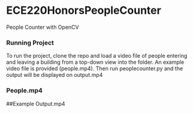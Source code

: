 # ECE220HonorsPeopleCounter
People Counter with OpenCV

### Running Project
To run the project, clone the repo and load a video file of people entering and leaving a building from a top-down view into the folder. An example video file is provided (people.mp4). Then run peoplecounter.py and the output will be displayed on output.mp4

### People.mp4


##Example Output.mp4
